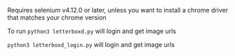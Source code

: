 Requires selenium v4.12.0 or later, unless you want to install a chrome driver that matches your chrome version

To run
`python3 letterboxd.py` will login and get image urls

`python3 letterboxd_login.py` will login and get image urls

